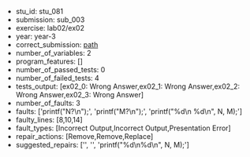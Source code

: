 - stu_id: stu_081	       
- submission: sub_003
- exercise: lab02/ex02
- year: year-3
- correct_submission: [path](https://github.com/pmorvalho/C-Pack-IPAs/blob/main/correct_submissions/year-3/lab02/ex02/ex02-stu_081-sub_004)
- number_of_variables: 2
- program_features: [] 
- number_of_passed_tests: 0
- number_of_failed_tests: 4
- tests_output: [ex02_0: Wrong Answer,ex02_1: Wrong Answer,ex02_2: Wrong Answer,ex02_3: Wrong Answer]
- number_of_faults: 3
- faults: ['printf("N?\n");', 'printf("M?\n");', 'printf("%d\n %d\n", N, M);']
- faulty_lines: [8,10,14]
- fault_types: [Incorrect Output,Incorrect Output,Presentation Error]
- repair_actions: [Remove,Remove,Replace] 
- suggested_repairs: ['', '', 'printf("%d\n%d\n", N, M);']
